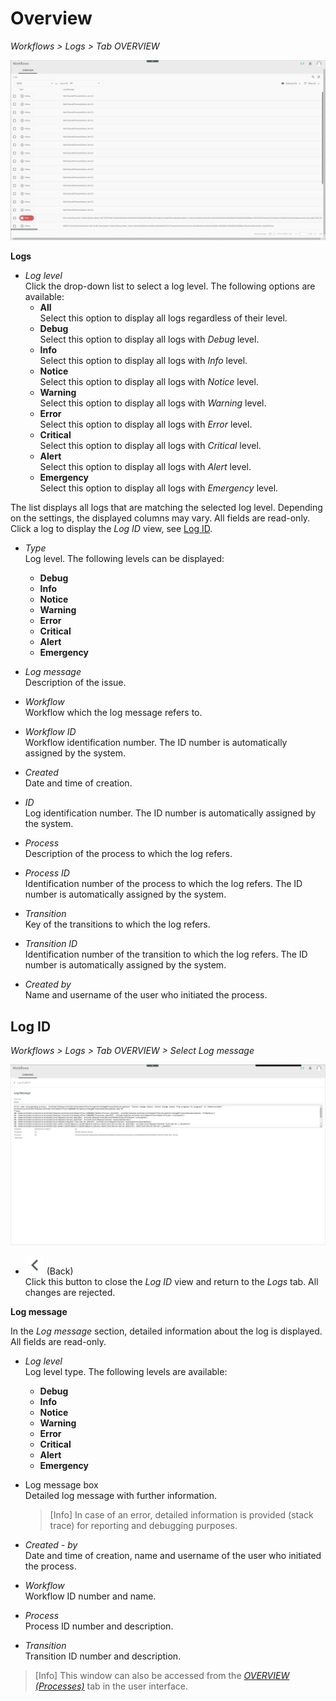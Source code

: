 # Overview

*Workflows > Logs > Tab OVERVIEW*

![Logs](../../Assets/Screenshots/ActindoWorkFlow/Logs/Logs.png "[Logs]")

**Logs**

- *Log level*     
    Click the drop-down list to select a log level. The following options are available:  
    - **All**   
        Select this option to display all logs regardless of their level.
    - **Debug**   
        Select this option to display all logs with *Debug* level.
    - **Info**   
        Select this option to display all logs with *Info* level.
    - **Notice**   
        Select this option to display all logs with *Notice* level.
    - **Warning**   
        Select this option to display all logs with *Warning* level.
    - **Error**   
        Select this option to display all logs with *Error* level.
    - **Critical**   
        Select this option to display all logs with *Critical* level.
    - **Alert**   
        Select this option to display all logs with *Alert* level.
    - **Emergency**   
        Select this option to display all logs with *Emergency* level.

The list displays all logs that are matching the selected log level. Depending on the settings, the displayed columns may vary. All fields are read-only. Click a log to display the *Log ID* view, see [Log ID](#Log-ID).

- *Type*  
    Log level. The following levels can be displayed:
    - **Debug**
    - **Info**
    - **Notice**
    - **Warning**
    - **Error**
    - **Critical**
    - **Alert**
    - **Emergency**

- *Log message*   
    Description of the issue.

- *Workflow*   
    Workflow which the log message refers to.

- *Workflow ID*       
    Workflow identification number. The ID number is automatically assigned by the system.

- *Created*   
    Date and time of creation.

- *ID*   
    Log identification number. The ID number is automatically assigned by the system.

- *Process*  
    Description of the process to which the log refers.

- *Process ID*  
    Identification number of the process to which the log refers. The ID number is automatically assigned by the system.

- *Transition*  
    Key of the transitions to which the log refers.

- *Transition ID*  
    Identification number of the transition to which the log refers. The ID number is automatically assigned by the system.

- *Created by*  
    Name and username of the user who initiated the process.



## Log ID

*Workflows > Logs > Tab OVERVIEW > Select Log message*

![Log ID](../../Assets/Screenshots/ActindoWorkFlow/Processes/LogID.png "[Log ID]")

- ![Back](../../Assets/Icons/Back02.png "[Back]") (Back)   
    Click this button to close the *Log ID* view and return to the *Logs* tab. All changes are rejected.

**Log message**  

In the *Log message* section, detailed information about the log is displayed. All fields are read-only.

- *Log level*    
    Log level type. The following levels are available:
    - **Debug**
    - **Info**
    - **Notice**
    - **Warning**
    - **Error**
    - **Critical**
    - **Alert**
    - **Emergency**

- Log message box   
    Detailed log message with further information.

    > [Info] In case of an error, detailed information is provided (stack trace) for reporting and debugging purposes.

- *Created - by*    
    Date and time of creation, name and username of the user who initiated the process.

- *Workflow*    
    Workflow ID number and name.

- *Process*    
    Process ID number and description.

- *Transition*     
    Transition ID number and description.

> [Info] This window can also be accessed from the [*OVERVIEW (Processes)*](./03a_Processes.md#log-id) tab in the user interface.




